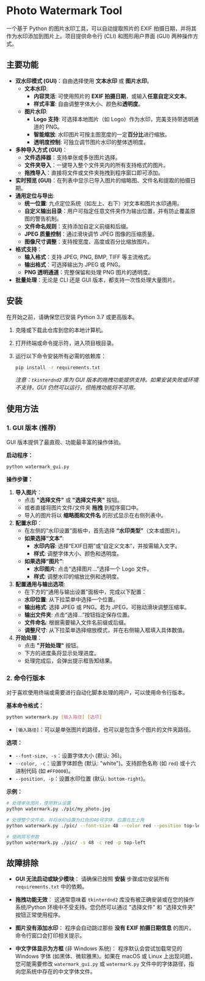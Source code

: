 # Photo Watermark Tool

一个基于 Python 的图片水印工具，可以自动提取照片的 EXIF 拍摄日期，并将其作为水印添加到图片上。项目提供命令行 (CLI) 和图形用户界面 (GUI) 两种操作方式。

## 主要功能

- **双水印模式 (GUI)**：自由选择使用 **文本水印** 或 **图片水印**。
    - **文本水印**:
        - **内容灵活**: 可使用照片的 **EXIF 拍摄日期**，或输入**任意自定义文本**。
        - **样式丰富**: 自由调整字体大小、颜色和**透明度**。
    - **图片水印**:
        - **Logo 支持**: 可选择本地图片（如 Logo）作为水印，完美支持带透明通道的 PNG。
        - **智能缩放**: 水印图片可按主图宽度的一定**百分比**进行缩放。
        - **透明度控制**: 可独立调节图片水印的整体透明度。
- **多种导入方式 (GUI)**：
    - **文件选择器**：支持单张或多张图片选择。
    - **文件夹导入**：一键导入整个文件夹内的所有支持格式的图片。
    - **拖拽导入**：直接将文件或文件夹拖拽到程序窗口即可添加。
- **实时预览 (GUI)**：在列表中显示已导入图片的缩略图、文件名和提取的拍摄日期。
- **通用定位与导出**:
    - **统一位置**: 九点定位系统（如左上、右下）对文本和图片水印通用。
    - **自定义输出目录**：用户可指定任意文件夹作为输出位置，并有防止覆盖原图的警告机制。
    - **文件命名规则**：支持添加自定义前缀和后缀。
    - **JPEG 质量控制**：通过滑块调节 JPEG 图像的压缩质量。
    - **图像尺寸调整**：支持按宽度、高度或百分比缩放图片。
- **格式支持**：
    - **输入格式**：支持 JPEG, PNG, BMP, TIFF 等主流格式。
    - **输出格式**：可选择输出为 JPEG 或 PNG。
    - **PNG 透明通道**：完整保留和处理 PNG 图片的透明度。
- **批量处理**：无论是 CLI 还是 GUI 版本，都支持一次性处理大量图片。

## 安装

在开始之前，请确保您已安装 Python 3.7 或更高版本。

1.  克隆或下载此仓库到您的本地计算机。
2.  打开终端或命令提示符，进入项目根目录。
3.  运行以下命令安装所有必需的依赖库：

    ```bash
    pip install -r requirements.txt
    ```
    *注意：`tkinterdnd2` 库为 GUI 版本的拖拽功能提供支持。如果安装失败或环境不支持，GUI 仍然可以运行，但拖拽功能将不可用。*

## 使用方法

### 1. GUI 版本 (推荐)

GUI 版本提供了最直观、功能最丰富的操作体验。

**启动程序：**

```bash
python watermark_gui.py
```

**操作步骤：**

1.  **导入图片**：
    - 点击 **"选择文件"** 或 **"选择文件夹"** 按钮。
    - 或者直接将图片文件/文件夹 **拖拽** 到程序窗口中。
    - 导入的图片将以 **缩略图和文件名** 的形式显示在右侧列表中。
2.  **配置水印**：
    - 在左侧的“水印设置”面板中，首先选择 **“水印类型”**（文本或图片）。
    - **如果选择“文本”**:
        - **水印内容**: 选择“EXIF日期”或“自定义文本”，并按需输入文字。
        - **样式**: 调整字体大小、颜色和透明度。
    - **如果选择“图片”**:
        - **水印图片**: 点击“选择图片...”选择一个 Logo 文件。
        - **样式**: 调整水印的缩放比例和透明度。
3.  **配置通用与输出选项**:
    - 在下方的“通用与输出设置”面板中，完成以下配置：
    - **水印位置**: 从下拉菜单中选择一个位置。
    - **输出格式**: 选择 JPEG 或 PNG。若为 JPEG，可拖动滑块调整压缩率。
    - **输出文件夹**: 点击“选择...”按钮指定保存位置。
    - **文件命名**: 根据需要输入文件名前缀或后缀。
    - **调整尺寸**: 从下拉菜单选择缩放模式，并在右侧输入框填入具体数值。
4.  **开始处理**：
    - 点击 **"开始处理"** 按钮。
    - 下方的进度条将显示处理进度。
    - 处理完成后，会弹出提示框告知结果。

### 2. 命令行版本

对于喜欢使用终端或需要进行自动化脚本处理的用户，可以使用命令行版本。

**基本命令格式：**

```bash
python watermark.py [输入路径] [选项]
```

-   `[输入路径]`：可以是单张图片的路径，也可以是包含多个图片的文件夹路径。

**选项：**

-   `--font-size, -s`：设置字体大小 (默认: 36)。
-   `--color, -c`：设置字体颜色 (默认: "white")。支持颜色名称 (如 `red`) 或十六进制代码 (如 `#FF0000`)。
-   `--position, -p`：设置水印位置 (默认: `bottom-right`)。

**示例：**

```bash
# 处理单张图片，使用默认设置
python watermark.py ./pic/my_photo.jpg

# 处理整个文件夹，并将水印设置为红色的48号字体，位置在左上角
python watermark.py ./pic/ --font-size 48 --color red --position top-left

# 使用简写参数
python watermark.py ./pic/ -s 48 -c red -p top-left
```

## 故障排除

-   **GUI 无法启动或缺少模块**：
    请确保已按照 **安装** 步骤成功安装所有 `requirements.txt` 中的依赖。

-   **拖拽功能无效**：
    这通常意味着 `tkinterdnd2` 库没有被正确安装或在您的操作系统/Python 环境中不受支持。您仍然可以通过 "选择文件" 和 "选择文件夹" 按钮正常使用程序。

-   **图片没有添加水印**：
    程序会自动跳过那些 **没有 EXIF 拍摄日期信息** 的图片。命令行窗口会打印相关提示。

-   **中文字体显示为方框** (非 Windows 系统)：
    程序默认会尝试加载常见的 Windows 字体 (如黑体、微软雅黑)。如果在 macOS 或 Linux 上出现问题，您可能需要修改 `watermark_gui.py` 或 `watermark.py` 文件中的字体路径，指向您系统中存在的中文字体文件。
